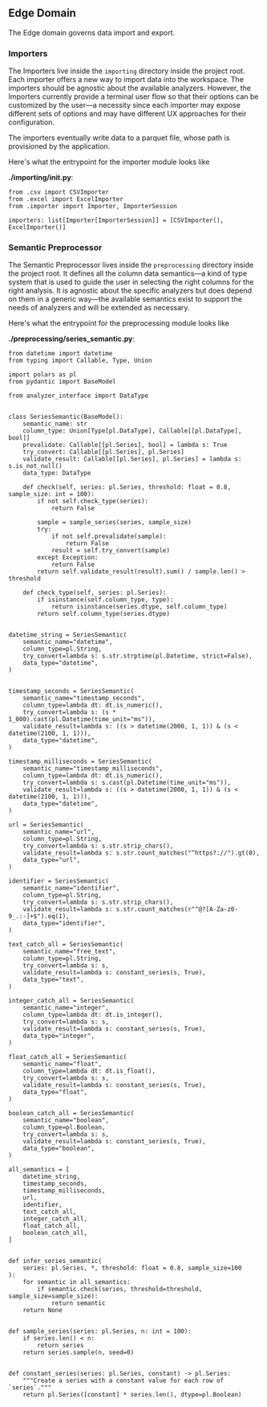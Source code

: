 ## Edge Domain

The Edge domain governs data import and export.

### Importers

The Importers live inside the `importing` directory inside the project root. Each importer offers a new way to import data into the workspace. The importers should be agnostic about the available analyzers. However, the Importers currently provide a terminal user flow so that their options can be customized by the user—a necessity since each importer may expose different sets of options and may have different UX approaches for their configuration.

The importers eventually write data to a parquet file, whose path is provisioned by the application.

Here's what the entrypoint for the importer module looks like

**./importing/__init__.py**:

```
from .csv import CSVImporter
from .excel import ExcelImporter
from .importer import Importer, ImporterSession

importers: list[Importer[ImporterSession]] = [CSVImporter(), ExcelImporter()]
```

### Semantic Preprocessor

The Semantic Preprocessor lives inside the `preprocessing` directory inside the project root. It defines all the column data semantics—a kind of type system that is used to guide the user in selecting the right columns for the right analysis. It is agnostic about the specific analyzers but does depend on them in a generic way—the available semantics exist to support the needs of analyzers and will be extended as necessary.

Here's what the entrypoint for the preprocessing module looks like

**./preprocessing/series_semantic.py**:

```
from datetime import datetime
from typing import Callable, Type, Union

import polars as pl
from pydantic import BaseModel

from analyzer_interface import DataType


class SeriesSemantic(BaseModel):
    semantic_name: str
    column_type: Union[Type[pl.DataType], Callable[[pl.DataType], bool]]
    prevalidate: Callable[[pl.Series], bool] = lambda s: True
    try_convert: Callable[[pl.Series], pl.Series]
    validate_result: Callable[[pl.Series], pl.Series] = lambda s: s.is_not_null()
    data_type: DataType

    def check(self, series: pl.Series, threshold: float = 0.8, sample_size: int = 100):
        if not self.check_type(series):
            return False

        sample = sample_series(series, sample_size)
        try:
            if not self.prevalidate(sample):
                return False
            result = self.try_convert(sample)
        except Exception:
            return False
        return self.validate_result(result).sum() / sample.len() > threshold

    def check_type(self, series: pl.Series):
        if isinstance(self.column_type, type):
            return isinstance(series.dtype, self.column_type)
        return self.column_type(series.dtype)


datetime_string = SeriesSemantic(
    semantic_name="datetime",
    column_type=pl.String,
    try_convert=lambda s: s.str.strptime(pl.Datetime, strict=False),
    data_type="datetime",
)


timestamp_seconds = SeriesSemantic(
    semantic_name="timestamp_seconds",
    column_type=lambda dt: dt.is_numeric(),
    try_convert=lambda s: (s * 1_000).cast(pl.Datetime(time_unit="ms")),
    validate_result=lambda s: ((s > datetime(2000, 1, 1)) & (s < datetime(2100, 1, 1))),
    data_type="datetime",
)

timestamp_milliseconds = SeriesSemantic(
    semantic_name="timestamp_milliseconds",
    column_type=lambda dt: dt.is_numeric(),
    try_convert=lambda s: s.cast(pl.Datetime(time_unit="ms")),
    validate_result=lambda s: ((s > datetime(2000, 1, 1)) & (s < datetime(2100, 1, 1))),
    data_type="datetime",
)

url = SeriesSemantic(
    semantic_name="url",
    column_type=pl.String,
    try_convert=lambda s: s.str.strip_chars(),
    validate_result=lambda s: s.str.count_matches("^https?://").gt(0),
    data_type="url",
)

identifier = SeriesSemantic(
    semantic_name="identifier",
    column_type=pl.String,
    try_convert=lambda s: s.str.strip_chars(),
    validate_result=lambda s: s.str.count_matches(r"^@?[A-Za-z0-9_.:-]+$").eq(1),
    data_type="identifier",
)

text_catch_all = SeriesSemantic(
    semantic_name="free_text",
    column_type=pl.String,
    try_convert=lambda s: s,
    validate_result=lambda s: constant_series(s, True),
    data_type="text",
)

integer_catch_all = SeriesSemantic(
    semantic_name="integer",
    column_type=lambda dt: dt.is_integer(),
    try_convert=lambda s: s,
    validate_result=lambda s: constant_series(s, True),
    data_type="integer",
)

float_catch_all = SeriesSemantic(
    semantic_name="float",
    column_type=lambda dt: dt.is_float(),
    try_convert=lambda s: s,
    validate_result=lambda s: constant_series(s, True),
    data_type="float",
)

boolean_catch_all = SeriesSemantic(
    semantic_name="boolean",
    column_type=pl.Boolean,
    try_convert=lambda s: s,
    validate_result=lambda s: constant_series(s, True),
    data_type="boolean",
)

all_semantics = [
    datetime_string,
    timestamp_seconds,
    timestamp_milliseconds,
    url,
    identifier,
    text_catch_all,
    integer_catch_all,
    float_catch_all,
    boolean_catch_all,
]


def infer_series_semantic(
    series: pl.Series, *, threshold: float = 0.8, sample_size=100
):
    for semantic in all_semantics:
        if semantic.check(series, threshold=threshold, sample_size=sample_size):
            return semantic
    return None


def sample_series(series: pl.Series, n: int = 100):
    if series.len() < n:
        return series
    return series.sample(n, seed=0)


def constant_series(series: pl.Series, constant) -> pl.Series:
    """Create a series with a constant value for each row of `series`."""
    return pl.Series([constant] * series.len(), dtype=pl.Boolean)
```
